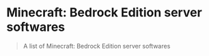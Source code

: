 # Minecraft: Bedrock Edition server softwares

> A list of Minecraft: Bedrock Edition server softwares

